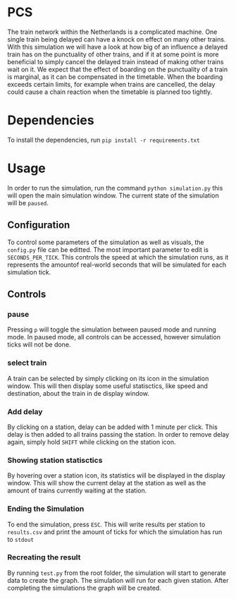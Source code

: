 # PCS
The train network within the Netherlands is a complicated machine. One single train being delayed can have a knock on effect on many other trains. With this simulation we will have a look at how big of an influence a delayed train has on the punctuality of other trains, and if it at some point is more beneficial to simply cancel the delayed train instead of making other trains wait on it.
We expect that the effect of boarding on the punctuality of a train is marginal, as it can be compensated in the timetable. When the boarding exceeds certain limits, for example when trains are cancelled, the delay could cause a chain reaction when the timetable is planned too tightly.


# Dependencies

To install the dependencies, run `pip install -r requirements.txt`

# Usage
In order to run the simulation, run the command `python simulation.py` this will open the main simulation window. The current state of the simulation will be `paused`.

## Configuration
To control some parameters of the simulation as well as visuals, the `config.py` file can be editted.
The most important parameter to edit is `SECONDS_PER_TICK`. This controls the speed at which the simulation runs, as it represents the amountof real-world seconds that will be simulated for each simulation tick.

## Controls

### pause
Pressing `p` will toggle the simulation between paused mode and running mode. In paused mode, all controls can be accessed, however simulation ticks will not be done.

### select train
A train can be selected by simply clicking on its icon in the simulation window. This will then display some useful statisctics, like speed and destination, about the train in de display window.

### Add delay
By clicking on a station, delay can be added with 1 minute per click. This delay is then added to all trains passing the station. In order to remove delay again, simply hold `SHIFT` while clicking on the station icon.

### Showing station statisctics
By hovering over a station icon, its statistics will be displayed in the display window. This will show the current delay at the station as well as the amount of trains currently waiting at the station.

### Ending the Simulation
To end the simulation, press `ESC`. This will write results per station to `results.csv` and print the amount of ticks for which the simulation has run to `stdout`

### Recreating the result
By running `test.py` from the root folder, the simulation will start to
generate data to create the graph.
The simulation will run for each given station.
After completing the simulations the graph will be created.
